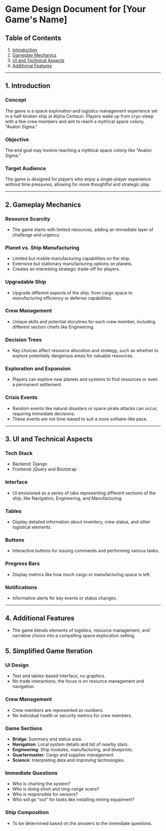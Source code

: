 # Game Design Document for [Your Game's Name]

## Table of Contents
1. [Introduction](#introduction)
2. [Gameplay Mechanics](#gameplay-mechanics)
3. [UI and Technical Aspects](#ui-and-technical-aspects)
4. [Additional Features](#additional-features)

---

## 1. Introduction

### Concept
The game is a space exploration and logistics management experience set in a half-broken ship at Alpha Centauri. Players wake up from cryo-sleep with a few crew members and aim to reach a mythical space colony, "Avalon Sigma."

### Objective
The end goal may involve reaching a mythical space colony like "Avalon Sigma."

### Target Audience
The game is designed for players who enjoy a single-player experience without time pressures, allowing for more thoughtful and strategic play.

---

## 2. Gameplay Mechanics

### Resource Scarcity
- The game starts with limited resources, adding an immediate layer of challenge and urgency.

### Planet vs. Ship Manufacturing
- Limited but mobile manufacturing capabilities on the ship.
- Extensive but stationary manufacturing options on planets.
- Creates an interesting strategic trade-off for players.

### Upgradable Ship
- Upgrade different aspects of the ship, from cargo space to manufacturing efficiency or defense capabilities.

### Crew Management
- Unique skills and potential storylines for each crew member, including different section chiefs like Engineering.

### Decision Trees
- Key choices affect resource allocation and strategy, such as whether to explore potentially dangerous areas for valuable resources.

### Exploration and Expansion
- Players can explore new planets and systems to find resources or even a permanent settlement.

### Crisis Events
- Random events like natural disasters or space pirate attacks can occur, requiring immediate decisions.
- These events are not time-based to suit a more solitaire-like pace.

---

## 3. UI and Technical Aspects

### Tech Stack
- Backend: Django
- Frontend: jQuery and Bootstrap

### Interface
- UI envisioned as a series of tabs representing different sections of the ship, like Navigation, Engineering, and Manufacturing.

### Tables
- Display detailed information about inventory, crew status, and other logistical elements.

### Buttons
- Interactive buttons for issuing commands and performing various tasks.

### Progress Bars
- Display metrics like how much cargo or manufacturing space is left.

### Notifications
- Informative alerts for key events or status changes.

---

## 4. Additional Features
- The game blends elements of logistics, resource management, and narrative choice into a compelling space exploration setting.

## 5. Simplified Game Iteration

### UI Design
- Text and tables-based interface, no graphics.
- No trade interactions; the focus is on resource management and navigation.

### Crew Management
- Crew members are represented as numbers.
- No individual health or security metrics for crew members.

### Game Sections
- **Bridge**: Summary and status area.
- **Navigation**: Local system details and list of nearby stars.
- **Engineering**: Ship modules, manufacturing, and blueprints.
- **Quartermaster**: Cargo and supplies management.
- **Science**: Interpreting data and improving technologies.

### Immediate Questions
- Who is charting the system?
- Who is doing short and long-range scans?
- Who is responsible for sensors?
- Who will go "out" for tasks like installing mining equipment?

### Ship Composition
- To be determined based on the answers to the immediate questions.
